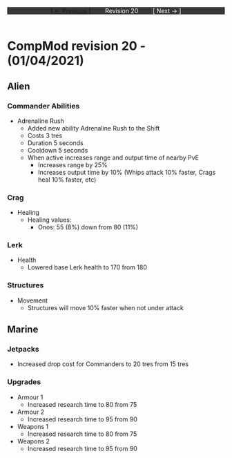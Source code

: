 <div style="width:100%;background-color:#373737;color:#FFFFFF;text-align:center">
<div style="display:inline-block;float:left;padding-left:20%">
<a href="revision19">
[ <- Previous ]
</a>
</div>
<div style="display:inline-block;">
Revision 20
</div>
<div style="display:inline-block;float:right;padding-right:20%">
[ Next -> ]
</div>
</div>

<br />

# CompMod revision 20 - (01/04/2021)
## Alien

### Commander Abilities
* Adrenaline Rush
  * Added new ability Adrenaline Rush to the Shift
  * Costs 3 tres
  * Duration 5 seconds
  * Cooldown 5 seconds
  * When active increases range and output time of nearby PvE
    * Increases range by 25%
    * Increases output time by 10% (Whips attack 10% faster, Crags heal 10% faster, etc)

### Crag
* Healing
  * Healing values:
    * Onos: 55  (8%) down from 80 (11%)

### Lerk
* Health
  * Lowered base Lerk health to 170 from 180

### Structures
* Movement
  * Structures will move 10% faster when not under attack

## Marine

### Jetpacks
* Increased drop cost for Commanders to 20 tres from 15 tres

### Upgrades
* Armour 1
  * Increased research time to 80 from 75
* Armour 2
  * Increased research time to 95 from 90
* Weapons 1
  * Increased research time to 80 from 75
* Weapons 2
  * Increased research time to 95 from 90

<br/>

